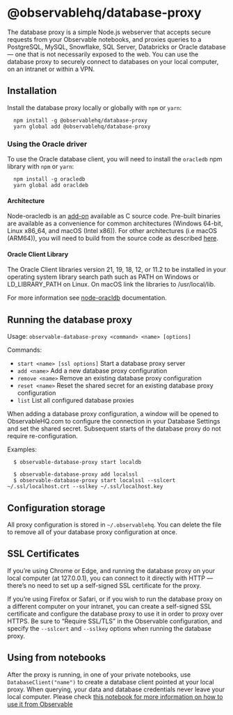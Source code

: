 # @observablehq/database-proxy

The database proxy is a simple Node.js webserver that accepts secure requests from your Observable notebooks, and proxies queries to a PostgreSQL, MySQL, Snowflake, SQL Server, Databricks or Oracle database — one that is not necessarily exposed to the web. You can use the database proxy to securely connect to databases on your local computer, on an intranet or within a VPN.

## Installation

Install the database proxy locally or globally with `npm` or `yarn`:

```
  npm install -g @observablehq/database-proxy
  yarn global add @observablehq/database-proxy
```

### Using the Oracle driver

To use the Oracle database client, you will need to install the `oracledb` npm library with `npm` or `yarn`: 
```
  npm install -g oracledb
  yarn global add oracldeb
```
#### Architecture 
Node-oracledb is an [add-on](https://nodejs.org/api/addons.html) available as C source code. Pre-built binaries are available as a convenience for common architectures (Windows 64-bit, Linux x86_64, and macOS (Intel x86)). For other architectures (i.e macOS (ARM64)), you will need to build from the source code as described [here](https://node-oracledb.readthedocs.io/en/latest/user_guide/installation.html#quick-start-node-oracledb-installation). 

#### Oracle Client Library
The Oracle Client libraries version 21, 19, 18, 12, or 11.2 to be installed in your operating system library search path such as PATH on Windows or LD_LIBRARY_PATH on Linux. On macOS link the libraries to /usr/local/lib.

For more information see [node-oracldb](https://node-oracledb.readthedocs.io/en/latest/user_guide/installation.html) documentation.

## Running the database proxy

Usage: `observable-database-proxy <command> <name> [options]`

Commands:

- `start <name> [ssl options]` Start a database proxy server
- `add <name>` Add a new database proxy configuration
- `remove <name>` Remove an existing database proxy configuration
- `reset <name>` Reset the shared secret for an existing database proxy configuration
- `list` List all configured database proxies

When adding a database proxy configuration, a window will be opened to ObservableHQ.com to configure the connection in your Database Settings and set the shared secret. Subsequent starts of the database proxy do not require re-configuration.

Examples:

```
  $ observable-database-proxy start localdb

  $ observable-database-proxy add localssl
  $ observable-database-proxy start localssl --sslcert ~/.ssl/localhost.crt --sslkey ~/.ssl/localhost.key
```

## Configuration storage

All proxy configuration is stored in `~/.observablehq`. You can delete the file to remove all of your database proxy configuration at once.

## SSL Certificates

If you’re using Chrome or Edge, and running the database proxy on your local computer (at 127.0.0.1), you can connect to it directly with HTTP — there’s no need to set up a self-signed SSL certificate for the proxy.

If you’re using Firefox or Safari, or if you wish to run the database proxy on a different computer on your intranet, you can create a self-signed SSL certificate and configure the database proxy to use it in order to proxy over HTTPS. Be sure to “Require SSL/TLS” in the Observable configuration, and specify the `--sslcert` and `--sslkey` options when running the database proxy.

## Using from notebooks

After the proxy is running, in one of your private notebooks, use `DatabaseClient("name")` to create a database client pointed at your local proxy. When querying, your data and database credentials never leave your local computer. Please check [this notebook for more information on how to use it from Observable](https://observablehq.com/@observablehq/self-hosted-database-proxies)


